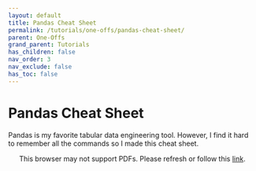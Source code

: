 ```yaml
---
layout: default
title: Pandas Cheat Sheet
permalink: /tutorials/one-offs/pandas-cheat-sheet/
parent: One-Offs
grand_parent: Tutorials
has_children: false
nav_order: 3
nav_exclude: false
has_toc: false
---
```


# Pandas Cheat Sheet

Pandas is my favorite tabular data engineering tool. However, I find it hard to remember all the commands so I made this cheat sheet.

<p align="center">
    <object data="https://nbviewer.jupyter.org/github/sirpaulmcd/Software-Cheat-Sheets/blob/master/Python/Pandas-Cheat-Sheet.ipynb" type="application/pdf" width="725px" height="725px">
        <p>
            This browser may not support PDFs. Please refresh or follow this
            <a href="https://nbviewer.jupyter.org/github/sirpaulmcd/Software-Cheat-Sheets/blob/master/Python/Pandas-Cheat-Sheet.ipynb">link</a>.
        </p>
    </object>
</p>

